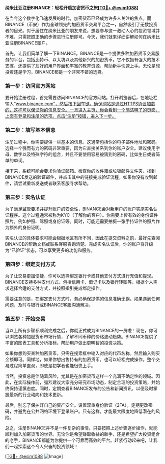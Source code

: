 **纳米比亚注册BINANCE：轻松开启加密货币之旅[[TG💪+ @esim1088](https://t.me/s/esim1088)]**

在当今这个数字化飞速发展的时代，加密货币已经成为许多人关注的焦点。而BINANCE（币安）作为全球领先的加密货币交易平台之一，自然吸引了无数投资者的目光。对于居住在纳米比亚的朋友来说，想要参与这一激动人心的投资领域并不难，只需按照正确的步骤进行注册即可。今天，我们就来详细讲解如何在纳米比亚注册BINANCE账户。

首先，让我们简单了解一下BINANCE。BINANCE是一个提供多种加密货币交易服务的平台，包括比特币、以太坊以及其他新兴的加密货币。它不仅拥有强大的技术支撑，还提供了友好的用户界面和丰富的教育资源，帮助新手快速上手。无论是想投资还是学习，BINANCE都是一个非常不错的选择。

### **第一步：访问官方网站**
要开始注册过程，首先需要访问BINANCE的官方网站。打开浏览器后，在地址栏输入“www.binance.com”，然后按下回车键。确保网站是通过HTTPS协议加载的，这样可以保证你的信息安全。一旦进入主页，你会看到一个简洁明了的页面，上面有登录和注册的选项。点击“注册”按钮，进入下一步。

### **第二步：填写基本信息**
注册过程中，你需要提供一些基本的信息。这通常包括你的电子邮件地址和密码。选择一个强而有力的密码非常重要，因为它直接关系到你的账户安全。建议使用字母、数字以及特殊字符的组合，并且不要使用容易被猜到的密码，比如生日或者简单的单词。

接下来，系统可能会要求你验证邮箱。检查你的收件箱或垃圾邮件文件夹，找到BINANCE发送的验证邮件，并点击其中的链接完成验证流程。如果你没有收到邮件，请尝试重新发送或者联系客服寻求帮助。

### **第三步：实名认证**
为了满足监管要求并提升账户的安全性，BINANCE会对新用户的账户实施实名认证程序。这个过程通常被称为KYC（了解你的客户）。你需要上传有效的身份证件照片，例如护照、驾照或身份证等。同时，可能还需要拍摄一张手持证件的照片作为额外的身份证明。

实名认证的具体要求可能会根据地区有所不同，因此在提交资料之前，最好先查阅BINANCE的帮助文档或联系客服咨询清楚。完成实名认证后，你的账户将升级为“已验证”状态，可以享受更多的功能和服务。

### **第四步：绑定支付方式**
为了让交易更加便捷，你可以选择绑定银行卡或其他支付方式进行充值和提现。BINANCE支持多种支付方式，包括信用卡、借记卡以及银行转账等。根据个人需求选择合适的支付方式，并按照指引完成绑定操作。

需要注意的是，在绑定支付方式时，务必确保提供的信息准确无误。如果遇到任何问题，及时与银行或BINANCE客服沟通解决。

### **第五步：开始交易**
当以上所有步骤都顺利完成之后，你就正式成为BINANCE的一员啦！现在，你可以浏览各种加密货币市场行情，了解不同币种的价格波动趋势。BINANCE提供了丰富的图表工具和分析指标，帮助用户做出更明智的投资决策。

如果你想购买某种加密货币，只需在搜索框中输入对应的代币名称，然后输入购买金额即可。同样地，如果你想出售持有的加密货币，也可以轻松完成操作。整个交易过程简单直观，即使是初学者也能很快上手。

当然，投资总是伴随着风险，尤其是在加密货币这样一个充满不确定性的领域。因此，在实际操作前，强烈建议大家充分研究市场动态，制定合理的投资策略，并始终保持谨慎态度。同时，定期查看BINANCE发布的公告和新闻资讯，以便及时掌握最新的行业动向和技术更新。

最后，别忘了保护好自己的资产安全。设置双重身份验证（2FA），定期更改密码，并避免在公共网络环境下登录账户。只有这样，才能最大限度地降低潜在的风险。

总之，注册BINANCE并不是一件复杂的事情，只要按照上述步骤逐步操作，就能顺利加入加密货币的世界。无论你是希望赚取收益的新手，还是希望扩大投资组合的老手，BINANCE都能为你提供一个可靠而高效的平台。赶紧行动起来吧，让我们一起探索这个令人兴奋的投资领域！

[[TG💪+ @esim1088](https://t.me/s/esim1088) ![Image](https://i.postimg.cc/4NQfJmqS/Snipaste-2025-05-13-00-14-12.png)]